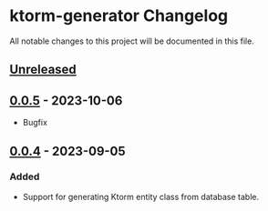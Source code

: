 <!-- Keep a Changelog guide -> https://keepachangelog.com -->

# ktorm-generator Changelog
All notable changes to this project will be documented in this file.

## [Unreleased]

## [0.0.5] - 2023-10-06
- Bugfix

## [0.0.4] - 2023-09-05

### Added
- Support for generating Ktorm entity class from database table.

[Unreleased]: https://github.com/aooohan/ktorm-generator/compare/v0.0.5...HEAD
[0.0.5]: https://github.com/aooohan/ktorm-generator/compare/v0.0.4...v0.0.5
[0.0.4]: https://github.com/aooohan/ktorm-generator/commits/v0.0.4
